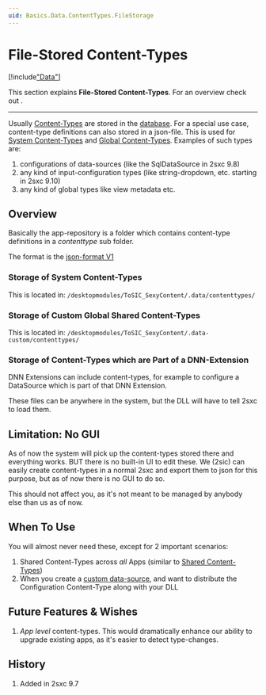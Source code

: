 ```yaml
---
uid: Basics.Data.ContentTypes.FileStorage
---
```


# File-Stored Content-Types 

[!include["Data"](../../_shared-content-types-global.md)]

This section explains **File-Stored Content-Types**. For an overview check out [](xref:Basics.Data.Index).

---

Usually [Content-Types](xref:Basics.Data.ContentTypes.Index) are stored in the [database](xref:Basics.Data.ContentTypes.SqlStorage). 
For a special use case, content-type definitions can also stored in a json-file. 
This is used for [System Content-Types](xref:Basics.Data.ContentTypes.System) and [Global Content-Types](xref:Basics.Data.ContentTypes.Global). 
Examples of such types are:

1. configurations of data-sources (like the SqlDataSource in 2sxc 9.8) 
2. any kind of input-configuration types (like string-dropdown, etc. starting in 2sxc 9.10)
3. any kind of global types like view metadata etc.

## Overview

Basically the app-repository is a folder which contains content-type definitions in a _contenttype_ sub folder. 

The format is the [json-format V1](xref:Specs.Data.Formats.JsonV1-ContentType)

### Storage of System Content-Types

This is located in: `/desktopmodules/ToSIC_SexyContent/.data/contenttypes/`

### Storage of Custom Global Shared Content-Types

This is located in: `/desktopmodules/ToSIC_SexyContent/.data-custom/contenttypes/`


### Storage of Content-Types which are Part of a DNN-Extension

DNN Extensions can include content-types, for example to configure a DataSource which is part of that DNN Extension. 

These files can be anywhere in the system, but the DLL will have to tell 2sxc to load them.


## Limitation: No GUI

As of now the system will pick up the content-types stored there and everything works. BUT there is no built-in UI to edit these. We (2sic) can easily create content-types in a normal 2sxc and export them to json for this purpose, but as of now there is no GUI to do so. 

This should not affect you, as it's not meant to be managed by anybody else than us as of now. 

## When To Use

You will almost never need these, except for 2 important scenarios:

1. Shared Content-Types across _all_ Apps (similar to [Shared Content-Types](xref:Basics.Data.ContentTypes.Shared))
1. When you create a [custom data-source](xref:Specs.DataSources.Custom), and want to distribute the Configuration Content-Type along with your DLL

## Future Features & Wishes

1. _App level_ content-types. This would dramatically enhance our ability to upgrade existing apps, as it's easier to detect type-changes. 

## History

1. Added in 2sxc 9.7

